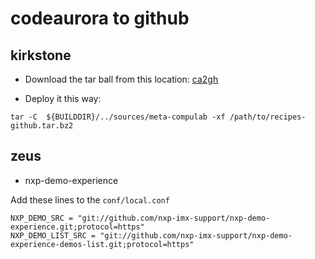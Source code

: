 # codeaurora to github

## kirkstone
* Download the tar ball from this location:
[ca2gh](https://drive.google.com/drive/folders/1gcEGkO1mexa_IDxiPLg-8E1pB8epWJFw)

* Deploy it this way:
```
tar -C  ${BUILDDIR}/../sources/meta-compulab -xf /path/to/recipes-github.tar.bz2
```

## zeus
* nxp-demo-experience

Add these lines to the `conf/local.conf`
```
NXP_DEMO_SRC = "git://github.com/nxp-imx-support/nxp-demo-experience.git;protocol=https"
NXP_DEMO_LIST_SRC = "git://github.com/nxp-imx-support/nxp-demo-experience-demos-list.git;protocol=https"
```

